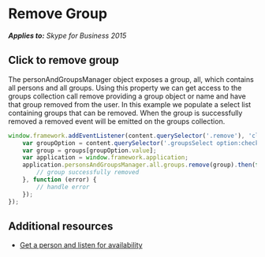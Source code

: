 
# Remove Group


 _**Applies to:** Skype for Business 2015_

## Click to remove group

The personAndGroupsManager object exposes a group, all, which contains all persons and all groups.  Using this property we can get access to the groups collection call remove providing a group object or name and have that group removed from the user.  In this example we populate a select list containing groups that can be removed.  When the group is successfully removed a removed event will be emitted on the groups collection.

```js
window.framework.addEventListener(content.querySelector('.remove'), 'click', function () {
    var groupOption = content.querySelector('.groupsSelect option:checked');
    var group = groups[groupOption.value];
    var application = window.framework.application;
    application.personsAndGroupsManager.all.groups.remove(group).then(function () {
        // group successfully removed
    }, function (error) {
        // handle error
    });
});
```

## Additional resources

- <a href="https://msdnstage.redmond.corp.microsoft.com/en-us/skype/websdk/docs/ListenForAvailability?branch=ajkher/project-shakespeare" target="">Get a person and listen for availability</a>

